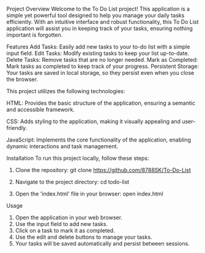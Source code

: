 Project Overview
Welcome to the To Do List project! This application is a simple yet powerful tool designed to help you manage your daily tasks efficiently. With an intuitive interface and robust functionality, this To Do List application will assist you in keeping track of your tasks, ensuring nothing important is forgotten.

Features
Add Tasks: Easily add new tasks to your to-do list with a simple input field.
Edit Tasks: Modify existing tasks to keep your list up-to-date.
Delete Tasks: Remove tasks that are no longer needed.
Mark as Completed: Mark tasks as completed to keep track of your progress.
Persistent Storage: Your tasks are saved in local storage, so they persist even when you close the browser.


This project utilizes the following technologies:

HTML: Provides the basic structure of the application, ensuring a semantic and accessible framework.

CSS: Adds styling to the application, making it visually appealing and user-friendly.

JavaScript: Implements the core functionality of the application, enabling dynamic interactions and task management.

Installation
To run this project locally, follow these steps:

1. Clone the repository:
git clone https://github.com/8788SK/To-Do-List

2. Navigate to the project directory:
cd todo-list

3. Open the 'index.html' file in your browser:
open index.html



Usage
1. Open the application in your web browser.
2. Use the input field to add new tasks.
3. Click on a task to mark it as completed.
4. Use the edit and delete buttons to manage your tasks.
5. Your tasks will be saved automatically and persist between sessions.

